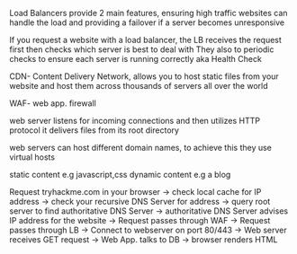 
Load Balancers provide 2 main features, ensuring high traffic websites can handle the load and providing a failover if a server becomes unresponsive

If you request a website with a load balancer, the LB receives the request first then checks which server is best to deal with
They also to periodic checks to ensure each server is running correctly aka Health Check

CDN- Content Delivery Network, allows you to host static files from your website and host them across thousands of servers all over the world

WAF- web app. firewall

web server listens for incoming connections and then utilizes HTTP protocol 
it delivers files from its root directory

web servers can host different domain names, to achieve this they use virtual hosts

static content e.g javascript,css
dynamic content e.g a blog

Request tryhackme.com in your browser -> check local cache for IP address -> check your recursive DNS Server for address -> query root server to find authoritative DNS Server -> authoritative DNS Server advises IP address for the website -> Request passes through WAF -> Request passes through LB -> Connect to webserver on port 80/443 -> Web server receives GET request -> Web App. talks to DB -> browser renders HTML

